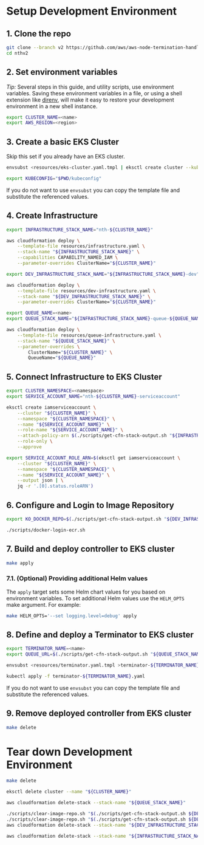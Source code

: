 # Setup Development Environment

## 1. Clone the repo

```sh
git clone --branch v2 https://github.com/aws/aws-node-termination-handler.git nthv2
cd nthv2
```

## 2. Set environment variables

*Tip:* Several steps in this guide, and utility scripts, use environment variables. Saving these environment variables in a file, or using a shell extension like [direnv](https://direnv.net), will make it easy to restore your development environment in a new shell instance.

```sh
export CLUSTER_NAME=<name>
export AWS_REGION=<region>
```

## 3. Create a basic EKS Cluster

Skip this set if you already have an EKS cluster.

```sh
envsubst <resources/eks-cluster.yaml.tmpl | eksctl create cluster --kubeconfig "${PWD}/kubeconfig" -f -

export KUBECONFIG="$PWD/kubeconfig"
```

If you do not want to use `envsubst` you can copy the template file and substitute the referenced values.

## 4. Create Infrastructure

```sh
export INFRASTRUCTURE_STACK_NAME="nth-${CLUSTER_NAME}"

aws cloudformation deploy \
    --template-file resources/infrastructure.yaml \
    --stack-name "${INFRASTRUCTURE_STACK_NAME}" \
    --capabilities CAPABILITY_NAMED_IAM \
    --parameter-overrides ClusterName="${CLUSTER_NAME}"

export DEV_INFRASTRUCTURE_STACK_NAME="${INFRASTRUCTURE_STACK_NAME}-dev"

aws cloudformation deploy \
    --template-file resources/dev-infrastructure.yaml \
    --stack-name "${DEV_INFRASTRUCTURE_STACK_NAME}" \
    --parameter-overrides ClusterName="${CLUSTER_NAME}"

export QUEUE_NAME=<name>
export QUEUE_STACK_NAME="${INFRASTRUCTURE_STACK_NAME}-queue-${QUEUE_NAME}"

aws cloudformation deploy \
    --template-file resources/queue-infrastructure.yaml \
    --stack-name "${QUEUE_STACK_NAME}" \
    --parameter-overrides \
        ClusterName="${CLUSTER_NAME}" \
        QueueName="${QUEUE_NAME}"
```

## 5. Connect Infrastructure to EKS Cluster

```sh
export CLUSTER_NAMESPACE=<namespace>
export SERVICE_ACCOUNT_NAME="nth-${CLUSTER_NAME}-serviceaccount"

eksctl create iamserviceaccount \
    --cluster "${CLUSTER_NAME}" \
    --namespace "${CLUSTER_NAMESPACE}" \
    --name "${SERVICE_ACCOUNT_NAME}" \
    --role-name "${SERVICE_ACCOUNT_NAME}" \
    --attach-policy-arn $(./scripts/get-cfn-stack-output.sh "${INFRASTRUCTURE_STACK_NAME}" ServiceAccountPolicyARN) \
    --role-only \
    --approve

export SERVICE_ACCOUNT_ROLE_ARN=$(eksctl get iamserviceaccount \
    --cluster "${CLUSTER_NAME}" \
    --namespace "${CLUSTER_NAMESPACE}" \
    --name "${SERVICE_ACCOUNT_NAME}" \
    --output json | \
    jq -r '.[0].status.roleARN')
```

## 6. Configure and Login to Image Repository

```sh
export KO_DOCKER_REPO=$(./scripts/get-cfn-stack-output.sh "${DEV_INFRASTRUCTURE_STACK_NAME}" RepositoryBaseURI)

./scripts/docker-login-ecr.sh
```

## 7. Build and deploy controller to EKS cluster

```sh
make apply
```

### 7.1. (Optional) Providing additional Helm values

The `apply` target sets some Helm chart values for you based on environment variables. To set additional Helm values use the `HELM_OPTS` make argument. For example:

```sh
make HELM_OPTS='--set logging.level=debug' apply
```

## 8. Define and deploy a Terminator to EKS cluster

```sh
export TERMINATOR_NAME=<name>
export QUEUE_URL=$(./scripts/get-cfn-stack-output.sh "${QUEUE_STACK_NAME}" QueueURL)

envsubst <resources/terminator.yaml.tmpl >terminator-${TERMINATOR_NAME}.yaml

kubectl apply -f terminator-${TERMINATOR_NAME}.yaml
```

If you do not want to use `envsubst` you can copy the template file and substitute the referenced values.

## 9. Remove deployed controller from EKS cluster

```sh
make delete
```

# Tear down Development Environment

```sh
make delete

eksctl delete cluster --name "${CLUSTER_NAME}"

aws cloudformation delete-stack --stack-name "${QUEUE_STACK_NAME}"

./scripts/clear-image-repo.sh "$(./scripts/get-cfn-stack-output.sh ${DEV_INFRASTRUCTURE_STACK_NAME} ControllerRepositoryName)"
./scripts/clear-image-repo.sh "$(./scripts/get-cfn-stack-output.sh ${DEV_INFRASTRUCTURE_STACK_NAME} WebhookRepositoryName)"
aws cloudformation delete-stack --stack-name "${DEV_INFRASTRUCTURE_STACK_NAME}"

aws cloudformation delete-stack --stack-name "${INFRASTRUCTURE_STACK_NAME}"
```
